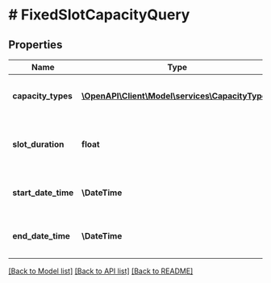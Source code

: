 # # FixedSlotCapacityQuery

## Properties

Name | Type | Description | Notes
------------ | ------------- | ------------- | -------------
**capacity_types** | [**\OpenAPI\Client\Model\services\CapacityType[]**](CapacityType.md) | An array of capacity types which are being requested. Default value is &#x60;[SCHEDULED_CAPACITY]&#x60;. | [optional]
**slot_duration** | **float** | Size in which slots are being requested. This value should be a multiple of 5 and fall in the range: 5 &lt;&#x3D; &#x60;slotDuration&#x60; &lt;&#x3D; 360. | [optional]
**start_date_time** | **\DateTime** | Start date time from which the capacity slots are being requested in ISO 8601 format. |
**end_date_time** | **\DateTime** | End date time up to which the capacity slots are being requested in ISO 8601 format. |

[[Back to Model list]](../../README.md#models) [[Back to API list]](../../README.md#endpoints) [[Back to README]](../../README.md)
